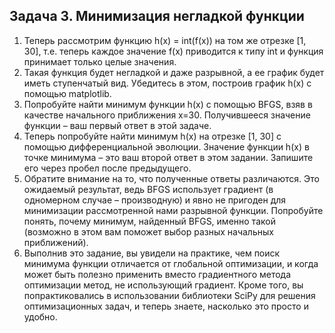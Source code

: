 ## Задача 3. Минимизация негладкой функции
1. Теперь рассмотрим функцию h(x) = int(f(x)) на том же отрезке [1, 30], т.е. теперь каждое значение f(x) приводится к типу int и функция принимает только целые значения.
2. Такая функция будет негладкой и даже разрывной, а ее график будет иметь ступенчатый вид. Убедитесь в этом, построив график h(x) с помощью matplotlib.
3. Попробуйте найти минимум функции h(x) с помощью BFGS, взяв в качестве начального приближения x=30. Получившееся значение функции – ваш первый ответ в этой задаче.
4. Теперь попробуйте найти минимум h(x) на отрезке [1, 30] с помощью дифференциальной эволюции. Значение функции h(x) в точке минимума – это ваш второй ответ в этом задании. Запишите его через пробел после предыдущего.
5. Обратите внимание на то, что полученные ответы различаются. Это ожидаемый результат, ведь BFGS использует градиент (в одномерном случае – производную) и явно не пригоден для минимизации рассмотренной нами разрывной функции. Попробуйте понять, почему минимум, найденный BFGS, именно такой (возможно в этом вам поможет выбор разных начальных приближений).
6. Выполнив это задание, вы увидели на практике, чем поиск минимума функции отличается от глобальной оптимизации, и когда может быть полезно применить вместо градиентного метода оптимизации метод, не использующий градиент. Кроме того, вы попрактиковались в использовании библиотеки SciPy для решения оптимизационных задач, и теперь знаете, насколько это просто и удобно.